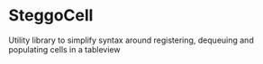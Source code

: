 # SteggoCell
Utility library to simplify syntax around registering, dequeuing and populating cells in a tableview
